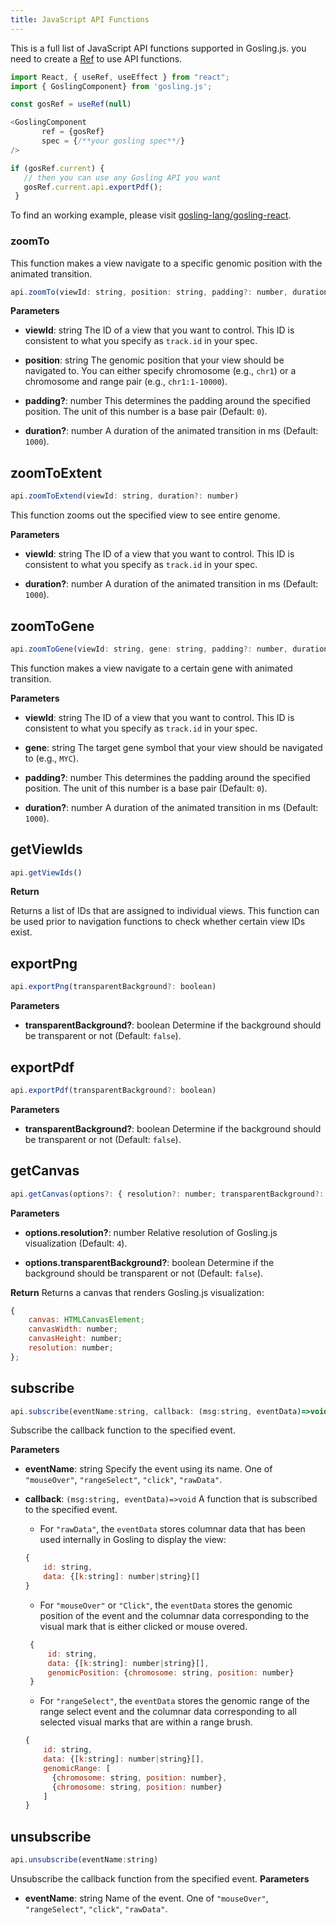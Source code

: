 ```yaml
---
title: JavaScript API Functions
---
```


This is a full list of JavaScript API functions supported in Gosling.js. 
you need to create a [Ref](https://reactjs.org/docs/refs-and-the-dom.html) to use API functions.
```javascript
import React, { useRef, useEffect } from "react";
import { GoslingComponent} from 'gosling.js';

const gosRef = useRef(null)

<GoslingComponent
       ref = {gosRef}
       spec = {/**your gosling spec**/}
/>

if (gosRef.current) {
   // then you can use any Gosling API you want
   gosRef.current.api.exportPdf();
 }
```

To find an working example, please visit [gosling-lang/gosling-react](https://github.com/gosling-lang/gosling-react).

### zoomTo

This function makes a view navigate to a specific genomic position with the animated transition.

```javascript
api.zoomTo(viewId: string, position: string, padding?: number, duration?: number)
```

**Parameters**

- **viewId**: string
The ID of a view that you want to control. This ID is consistent to what you specify as `track.id` in your spec.

- **position**: string
The genomic position that your view should be navigated to. You can either specify chromosome (e.g., `chr1`) or a chromosome and range pair (e.g., `chr1:1-10000`).

- **padding?**: number
This determines the padding around the specified position. The unit of this number is a base pair (Default: `0`).

- **duration?**: number
A duration of the animated transition in ms (Default: `1000`).

## zoomToExtent 
```javascript
api.zoomToExtend(viewId: string, duration?: number)
```

This function zooms out the specified view to see entire genome.

**Parameters**

- **viewId**: string
The ID of a view that you want to control. This ID is consistent to what you specify as `track.id` in your spec.

- **duration?**: number
A duration of the animated transition in ms (Default: `1000`).


## zoomToGene 
```javascript
api.zoomToGene(viewId: string, gene: string, padding?: number, duration?: number)
```
This function makes a view navigate to a certain gene with animated transition.

**Parameters**

- **viewId**: string
The ID of a view that you want to control. This ID is consistent to what you specify as `track.id` in your spec.

- **gene**: string
The target gene symbol that your view should be navigated to (e.g., `MYC`).

- **padding?**: number
This determines the padding around the specified position. The unit of this number is a base pair (Default: `0`).

- **duration?**: number
A duration of the animated transition in ms (Default: `1000`).

## getViewIds 
```javascript
api.getViewIds()
```

**Return**

Returns a list of IDs that are assigned to individual views. 
This function can be used prior to navigation functions to check whether certain view IDs exist.

## exportPng 
```javascript
api.exportPng(transparentBackground?: boolean)
```

**Parameters**

- **transparentBackground?**: boolean
Determine if the background should be transparent or not (Default: `false`).

## exportPdf 
```javascript
api.exportPdf(transparentBackground?: boolean)
```

**Parameters**

- **transparentBackground?**: boolean
Determine if the background should be transparent or not (Default: `false`).


## getCanvas
```javascript
api.getCanvas(options?: { resolution?: number; transparentBackground?: boolean })
```

**Parameters**


- **options.resolution?**: number
Relative resolution of Gosling.js visualization (Default: `4`).

- **options.transparentBackground?**: boolean
Determine if the background should be transparent or not (Default: `false`).

**Return**
Returns a canvas that renders Gosling.js visualization:
```javascript
{
    canvas: HTMLCanvasElement;
    canvasWidth: number;
    canvasHeight: number;
    resolution: number;
};
```



## subscribe 
```javascript
api.subscribe(eventName:string, callback: (msg:string, eventData)=>void)
```
Subscribe the callback function to the specified event.

**Parameters**

- **eventName**: string
Specify the event using its name.
One of `"mouseOver"`, `"rangeSelect"`, `"click"`, `"rawData"`.

- **callback**: `(msg:string, eventData)=>void`
  A function that is subscribed to the specified event.
  - For `"rawData"`, the `eventData` stores columnar data that has been used internally in Gosling to display the view:
  ```javascript
  { 
      id: string,
      data: {[k:string]: number|string}[]
  }
  ```

  - For `"mouseOver"` or `"Click"`, the `eventData` stores the genomic position of the event and the columnar data corresponding to the visual mark that is either clicked or mouse overed.
   ```javascript
    { 
        id: string,
        data: {[k:string]: number|string}[],
        genomicPosition: {chromosome: string, position: number}
    }
    ```

  - For `"rangeSelect"`, the `eventData` stores the genomic range of the range select event and the columnar data corresponding to all selected visual marks that are within a range brush.
  ```javascript
  { 
      id: string,
      data: {[k:string]: number|string}[],
      genomicRange: [
        {chromosome: string, position: number}, 
        {chromosome: string, position: number}
      ]
  }
  ```


## unsubscribe
```javascript
api.unsubscribe(eventName:string)
```

Unsubscribe the callback function from the specified event.
**Parameters**

- **eventName**: string
Name of the event.
One of `"mouseOver"`, `"rangeSelect"`, `"click"`, `"rawData"`.